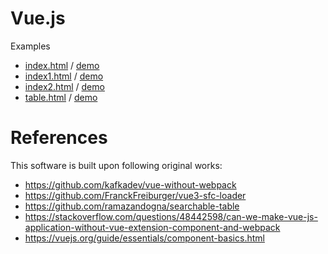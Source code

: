 # Vue.js
Examples
- [index.html](./index.html) / [demo](https://alex-salnikov.github.io/hello-vue/index.html)
- [index1.html](./index1.html) / [demo](https://alex-salnikov.github.io/hello-vue/index1.html)
- [index2.html](./index2.html) / [demo](https://alex-salnikov.github.io/hello-vue/index2.html)
- [table.html](./table.html) / [demo](https://alex-salnikov.github.io/hello-vue/table.html)


# References
This software is built upon following original works:
- https://github.com/kafkadev/vue-without-webpack
- https://github.com/FranckFreiburger/vue3-sfc-loader
- https://github.com/ramazandogna/searchable-table
- https://stackoverflow.com/questions/48442598/can-we-make-vue-js-application-without-vue-extension-component-and-webpack
- https://vuejs.org/guide/essentials/component-basics.html
